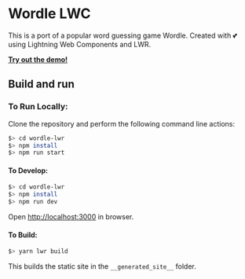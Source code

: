 # Wordle LWC

This is a port of a popular word guessing game Wordle. Created with 💕 using Lightning Web Components and LWR.

[**Try out the demo!**](https://wordle-lwr.vercel.app//)

## Build and run

### To Run Locally:

Clone the repository and perform the following command line actions:

```bash
$> cd wordle-lwr
$> npm install
$> npm run start
```

#### To Develop:

```bash
$> cd wordle-lwr
$> npm install
$> npm run dev
```

Open [http://localhost:3000](http://localhost:3000) in browser.

#### To Build:

```bash
$> yarn lwr build
```

This builds the static site in the `__generated_site__` folder.
